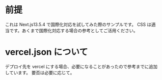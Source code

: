 # 前提

これは Next.js13.5.4 で国際化対応を試してみた際のサンプルです。
CSS は適当です。あくまで国際化対応する場合の参考としてご活用ください。

# vercel.json について

デプロイ先を vercel にする場合、必要になることがあったので参考までに追加しています。
要否は必要に応じて。
